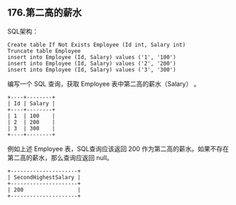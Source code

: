## 176.第二高的薪水

SQL架构：

    Create table If Not Exists Employee (Id int, Salary int)
    Truncate table Employee
    insert into Employee (Id, Salary) values ('1', '100')
    insert into Employee (Id, Salary) values ('2', '200')
    insert into Employee (Id, Salary) values ('3', '300')

编写一个 SQL 查询，获取 Employee 表中第二高的薪水（Salary） 。

    +----+--------+
    | Id | Salary |
    +----+--------+
    | 1  | 100    |
    | 2  | 200    |
    | 3  | 300    |
    +----+--------+
例如上述 Employee 表，SQL查询应该返回 200 作为第二高的薪水。如果不存在第二高的薪水，那么查询应返回 null。

    +---------------------+
    | SecondHighestSalary |
    +---------------------+
    | 200                 |
    +---------------------+
